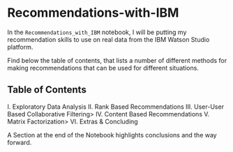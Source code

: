 # Recommendations-with-IBM

In the `Recommendations_with_IBM` notebook, I will be putting my recommendation skills to use on real data from the IBM Watson Studio platform. 

Find below the table of contents, that lists a number of different methods for making recommendations that can be used for different situations. 

## Table of Contents

I. Exploratory Data Analysis
II. Rank Based Recommendations
III. User-User Based Collaborative Filtering>
IV. Content Based Recommendations
V. Matrix Factorization>
VI. Extras & Concluding

A Section at the end of the Notebook highlights conclusions and the way forward.